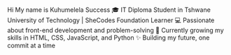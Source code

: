 Hi My name is Kuhumelela Success 
🎓 IT Diploma Student in Tshwane University of Technology | SheCodes Foundation Learner
💻 Passionate about front-end development and problem-solving
🌱 Currently growing my skills in HTML, CSS, JavaScript, and Python
✨ Building my future, one commit at a time
